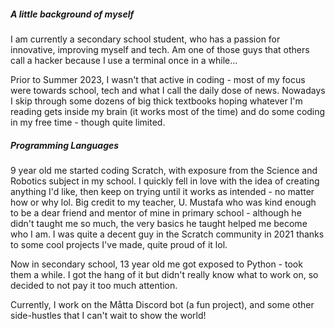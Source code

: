 ##### A little background of myself

I am currently a secondary school student, who has a passion for innovative, improving myself and tech.
Am one of those guys that others call a hacker because I use a terminal once in a while...

Prior to Summer 2023, I wasn't that active in coding - most of my focus were towards school, tech and what I call the daily
dose of news. Nowadays I skip through some dozens of big thick textbooks hoping whatever I'm reading gets inside my brain
(it works most of the time) and do some coding in my free time - though quite limited.

##### Programming Languages

9 year old me started coding Scratch, with exposure from the Science and Robotics subject in my school. I quickly
fell in love with the idea of creating anything I'd like, then keep on trying until it works as intended - no matter
how or why lol. Big credit to my teacher, U. Mustafa who was kind enough to be a dear friend and mentor of mine
in primary school - although he didn't taught me so much, the very basics he taught helped me become who I am.
I was quite a decent guy in the Scratch community in 2021 thanks to some cool projects I've made, quite proud of it lol.

Now in secondary school, 13 year old me got exposed to Python - took them a while. I got the hang of it
but didn't really know what to work on, so decided to not pay it too much attention.

Currently, I work on the Måtta Discord bot (a fun project), and some other side-hustles that I can't wait to show the world!
